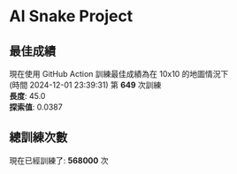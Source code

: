 
# AI Snake Project

## **最佳成績**




































































現在使用 GitHub Action 訓練最佳成績為在 10x10 的地圖情況下  
(時間 2024-12-01 23:39:31) 第 **649** 次訓練  
**長度**: 45.0  
**探索值**: 0.0387









































































































































## 總訓練次數
現在已經訓練了: **568000** 次
